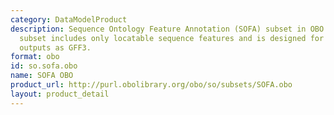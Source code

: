 ```yaml
---
category: DataModelProduct
description: Sequence Ontology Feature Annotation (SOFA) subset in OBO format. This
  subset includes only locatable sequence features and is designed for use in such
  outputs as GFF3.
format: obo
id: so.sofa.obo
name: SOFA OBO
product_url: http://purl.obolibrary.org/obo/so/subsets/SOFA.obo
layout: product_detail
---
```


